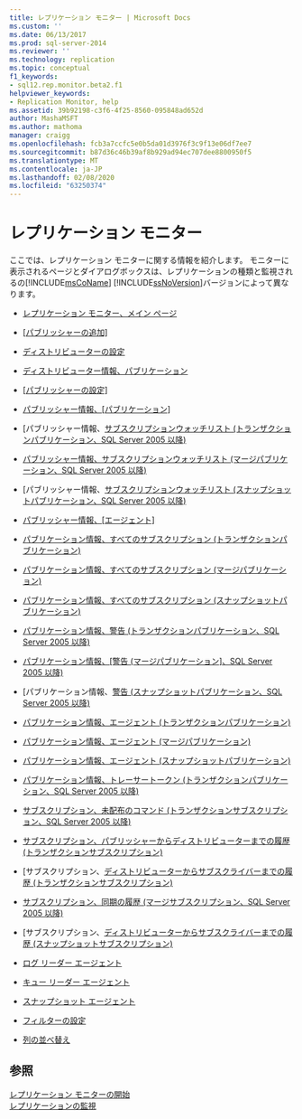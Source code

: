 ```yaml
---
title: レプリケーション モニター | Microsoft Docs
ms.custom: ''
ms.date: 06/13/2017
ms.prod: sql-server-2014
ms.reviewer: ''
ms.technology: replication
ms.topic: conceptual
f1_keywords:
- sql12.rep.monitor.beta2.f1
helpviewer_keywords:
- Replication Monitor, help
ms.assetid: 39b92198-c3f6-4f25-8560-095848ad652d
author: MashaMSFT
ms.author: mathoma
manager: craigg
ms.openlocfilehash: fcb3a7ccfc5e0b5da01d3976f3c9f13e06df7ee7
ms.sourcegitcommit: b87d36c46b39af8b929ad94ec707dee8800950f5
ms.translationtype: MT
ms.contentlocale: ja-JP
ms.lasthandoff: 02/08/2020
ms.locfileid: "63250374"
---
```

# <a name="replication-monitor"></a>レプリケーション モニター
  ここでは、レプリケーション モニターに関する情報を紹介します。 モニターに表示されるページとダイアログボックスは、レプリケーションの種類と監視されるの[!INCLUDE[msCoName](../../includes/msconame-md.md)] [!INCLUDE[ssNoVersion](../../includes/ssnoversion-md.md)]バージョンによって異なります。  
  
-   [レプリケーション モニター、メイン ページ](replication-monitor-main-page.md)  
  
-   [[パブリッシャーの追加]](add-publisher.md)  
  
-   [ディストリビューターの設定](distributor-settings.md)  
  
-   [ディストリビューター情報、パブリケーション](distributor-information-publications.md)  

-   [[パブリッシャーの設定]](publisher-settings.md)  
  
-   [パブリッシャー情報、[パブリケーション]](publisher-information-publications.md)  
  
-   [パブリッシャー情報、[サブスクリプションウォッチリスト &#40;トランザクションパブリケーション、SQL Server 2005 以降&#41;](publisher-information-subscription-watch-list-transactional.md)  
  
-   [パブリッシャー情報、サブスクリプションウォッチリスト &#40;マージパブリケーション、SQL Server 2005 以降&#41;](publisher-information-subscription-watch-list-merge-publication.md)  
  
-   [パブリッシャー情報、[サブスクリプションウォッチリスト &#40;スナップショットパブリケーション、SQL Server 2005 以降&#41;](publisher-information-subscription-watch-list-snapshot.md)  
  
-   [パブリッシャー情報、[エージェント]](publisher-information-agents.md)  
  
-   [パブリケーション情報、すべてのサブスクリプション &#40;トランザクションパブリケーション&#41;](publication-information-all-subscriptions-transactional-publication.md)  
  
-   [パブリケーション情報、すべてのサブスクリプション &#40;マージパブリケーション&#41;](publication-information-all-subscriptions-merge-publication.md)  
  
-   [パブリケーション情報、すべてのサブスクリプション &#40;スナップショットパブリケーション&#41;](publication-information-all-subscriptions-snapshot-publication.md)  
  
-   [パブリケーション情報、警告 &#40;トランザクションパブリケーション、SQL Server 2005 以降&#41;](publication-information-warnings-transactional-publication.md)  
  
-   [パブリケーション情報、[警告 &#40;マージパブリケーション]、SQL Server 2005 以降&#41;](publication-information-warnings-merge-publication-sql-server-2005-and-later.md)  
  
-   [パブリケーション情報、[警告 &#40;スナップショットパブリケーション、SQL Server 2005 以降&#41;](publication-information-warnings-snapshot-publication-sql-server-2005-and-later.md)  
  
-   [パブリケーション情報、エージェント &#40;トランザクションパブリケーション&#41;](publication-information-agents-transactional-publication.md)  
  
-   [パブリケーション情報、エージェント &#40;マージパブリケーション&#41;](publication-information-agents-merge-publication.md)  
  
-   [パブリケーション情報、エージェント &#40;スナップショットパブリケーション&#41;](publication-information-agents-snapshot-publication.md)  
  
-   [パブリケーション情報、トレーサートークン &#40;トランザクションパブリケーション、SQL Server 2005 以降&#41;](publication-information-tracer-tokens-sql-server-2005-and-later.md)  
  
-   [サブスクリプション、未配布のコマンド &#40;トランザクションサブスクリプション、SQL Server 2005 以降&#41;](subscription-undistributed-commands-transactional-subscription.md)  
  
-   [サブスクリプション、パブリッシャーからディストリビューターまでの履歴 &#40;トランザクションサブスクリプション&#41;](subscription-publisher-to-distributor-history-transactional-subscription.md)  
  
-   [サブスクリプション、[ディストリビューターからサブスクライバーまでの履歴 &#40;トランザクションサブスクリプション&#41;](subscription-distributor-to-subscriber-history-transactional-subscription.md)  
  
-   [サブスクリプション、同期の履歴 &#40;マージサブスクリプション、SQL Server 2005 以降&#41;](subscription-synchronization-history.md)  
  
-   [サブスクリプション、[ディストリビューターからサブスクライバーまでの履歴 &#40;スナップショットサブスクリプション&#41;](subscription-distributor-to-subscriber-history-snapshot-subscription.md)  
  
-   [ログ リーダー エージェント](log-reader-agent.md)  
  
-   [キュー リーダー エージェント](queue-reader-agent.md)  
  
-   [スナップショット エージェント](snapshot-agent.md)  
  
-   [フィルターの設定](filter-settings.md)  
  
-   [列の並べ替え](sort-columns.md)  
  
## <a name="see-also"></a>参照  
 [レプリケーション モニターの開始](monitor/start-the-replication-monitor.md)   
 [レプリケーションの監視](monitoring-replication.md)   
  
  
